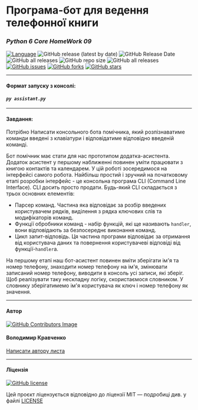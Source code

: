 # Програма-бот для ведення телефонної книги

### *Python 6 Core HomeWork 09*
[![Language](https://img.shields.io/badge/language-python-blue)](https://www.python.org)
![GitHub release (latest by date)](https://img.shields.io/github/v/release/VlodyaKr/Python-6-Core-HomeWork-09?style=plastic)
![GitHub Release Date](https://img.shields.io/github/release-date/VlodyaKr/Python-6-Core-HomeWork-09?style=plastic)
![GitHub all releases](https://img.shields.io/github/downloads/VlodyaKr/Python-6-Core-HomeWork-09/total)
![GitHub repo size](https://img.shields.io/github/repo-size/VlodyaKr/Python-6-Core-HomeWork-09?style=plastic)
![GitHub all releases](https://img.shields.io/github/downloads/VlodyaKr/Python-6-Core-HomeWork-09/total)
[![GitHub issues](https://img.shields.io/github/issues/VlodyaKr/Python-6-Core-HomeWork-09?style=plastic)](https://github.com/VlodyaKr/Python-6-Core-HomeWork-09/issues)
[![GitHub forks](https://img.shields.io/github/forks/VlodyaKr/Python-6-Core-HomeWork-09?style=plastic)](https://github.com/VlodyaKr/Python-6-Core-HomeWork-09/network)
[![GitHub stars](https://img.shields.io/github/stars/VlodyaKr/Python-6-Core-HomeWork-09?style=plastic)](https://github.com/VlodyaKr/Python-6-Core-HomeWork-09/stargazers)
___
#### Формат запуску з консолі:
#### ***`py assistant.py`***
___
#### Завдання:
Потрібно Написати консольного бота помічника, який розпізнаватиме команди введені з клавіатури і відповідатиме відповідно введеній команді.

Бот помічник має стати для нас прототипом додатка-асистента. Додаток асистент у першому наближенні повинен уміти працювати з книгою контактів та календарем. У цій роботі зосередимося на інтерфейсі самого робота. Найбільш простий і зручний на початковому етапі розробки інтерфейс - це консольна програма CLI (Command Line Interface). CLI досить просто продати. Будь-який CLI складається з трьох основних елементів:
- Парсер команд. Частина яка відповідає за розбір введених користувачем рядків, виділення з рядка ключових слів та модифікаторів команд.
- Функції обробники команд - набір функцій, які ще називають `handler`, вони відповідають за безпосереднє виконання команд.
- Цикл запит-відповідь. Ця частина програми відповідає за отримання від користувача даних та повернення користувачеві відповіді від функції-`handler`а.

На першому етапі наш бот-асистент повинен вміти зберігати ім'я та номер телефону, знаходити номер телефону на ім'я, змінювати записаний номер телефону, виводити в консоль усі записи, які зберіг. Щоб реалізувати таку нескладну логіку, скористаємося словником. У словнику зберігатимемо ім'я користувача як ключ і номер телефону як значення.
___
#### Автор
[![GitHub Contributors Image](https://contrib.rocks/image?repo=VlodyaKr/Python-6-Core-HomeWork-09)](https://github.com/VlodyaKr)

#### Володимир Кравченко
[Написати автору листа](mailto:vlodya@gmail.com?subject=Python-6-Core-HomeWork-09)
___
#### Ліцензія
[![GitHub license](https://img.shields.io/github/license/VlodyaKr/Python-6-Core-HomeWork-09?style=plastic)](https://github.com/VlodyaKr/Python-6-Core-HomeWork-09/blob/main/LICENSE)

Цей проєкт ліцензується відповідно до ліцензії MIT — подробиці див. у файлі [LICENSE](https://github.com/VlodyaKr/Python-6-Core-HomeWork-09/blob/main/LICENSE)

